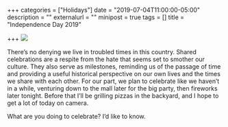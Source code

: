 +++
categories = ["Holidays"]
date = "2019-07-04T11:00:00-05:00"
description = ""
externalurl = ""
minipost = true
tags = []
title = "Independence Day 2019"

+++
![](https://res.cloudinary.com/tobyblog/image/upload/v1562256320/img/09474C58-625F-4B47-88CF-4798FDAEB69B.jpg)

There’s no denying we live in troubled times in this country. Shared celebrations are a respite from the hate that seems set to smother our culture. They also serve as milestones, reminding us of the passage of time and providing a useful historical perspective on our own lives and the times we share with each other. For our part, we plan to celebrate like we haven’t in a while, venturing down to the mall later for the big party, then fireworks later tonight. Before that I’ll be grilling pizzas in the backyard, and I hope to get a lot of today on camera.

What are you doing to celebrate? I’d like to know.
<!--more-->